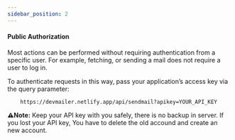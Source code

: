 ```yaml
---
sidebar_position: 2
---
```


#### Public Authorization

Most actions can be performed without requiring authentication from a specific user. For example, fetching, or sending a mail does not require a user to log in.

To authenticate requests in this way, pass your application’s access key via the query parameter:

```URL
    https://devmailer.netlify.app/api/sendmail?apikey=YOUR_API_KEY
```

**⚠️Note:**
Keep your API key with you safely, there is no backup in server. If you lost your API key, You have to delete the old accound and create an new account.
